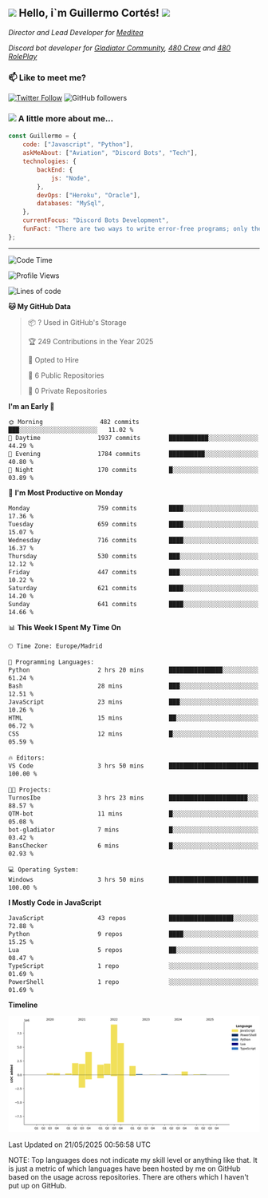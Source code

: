<h2><img src="https://emojis.slackmojis.com/emojis/images/1531849430/4246/blob-sunglasses.gif?1531849430" width="30"/> Hello, i`m Guillermo Cortés! <img src="https://media.giphy.com/media/PiuVH04cd9JcmqqWKK/giphy.gif" width="50"></h2>
<p><em>Director and Lead Developer for <a href="https://mediteavirtual.es/">Meditea</a>
</em></p>
<p><em>Discord bot developer for <a href="https://discord.comunidadgladiator.com">Gladiator Community</a>, <a href="https://discord.gg/UpvpkUbGdA">480 Crew</a> and <a href="https://discord.gg/dmMRQgH3tu">480 RolePlay</a>
</em></p>

### 📫 Like to meet me?

[![Twitter Follow](https://img.shields.io/twitter/follow/concara3443?label=Follow)](https://twitter.com/intent/follow?screen_name=concara3443)
![GitHub followers](https://img.shields.io/github/followers/concara3443?label=Follow&style=social)

### <img src="https://media.giphy.com/media/WFZvB7VIXBgiz3oDXE/giphy.gif" width="50"> A little more about me...  

```javascript
const Guillermo = {
    code: ["Javascript", "Python"],
    askMeAbout: ["Aviation", "Discord Bots", "Tech"],
    technologies: {
        backEnd: {
            js: "Node",
        },
        devOps: ["Heroku", "Oracle"],
        databases: "MySql",
    },
    currentFocus: "Discord Bots Development",
    funFact: "There are two ways to write error-free programs; only the third one works"
};
```

---

<!--START_SECTION:waka-->
![Code Time](http://img.shields.io/badge/Code%20Time-611%20hrs-blue)

![Profile Views](http://img.shields.io/badge/Profile%20Views-0-blue)

![Lines of code](https://img.shields.io/badge/From%20Hello%20World%20I%27ve%20Written-29.8%20million%20lines%20of%20code-blue)

**🐱 My GitHub Data** 

> 📦 ? Used in GitHub's Storage 
 > 
> 🏆 249 Contributions in the Year 2025
 > 
> 💼 Opted to Hire
 > 
> 📜 6 Public Repositories 
 > 
> 🔑 0 Private Repositories 
 > 
**I'm an Early 🐤** 

```text
🌞 Morning                482 commits         ███░░░░░░░░░░░░░░░░░░░░░░   11.02 % 
🌆 Daytime                1937 commits        ███████████░░░░░░░░░░░░░░   44.29 % 
🌃 Evening                1784 commits        ██████████░░░░░░░░░░░░░░░   40.80 % 
🌙 Night                  170 commits         █░░░░░░░░░░░░░░░░░░░░░░░░   03.89 % 
```
📅 **I'm Most Productive on Monday** 

```text
Monday                   759 commits         ████░░░░░░░░░░░░░░░░░░░░░   17.36 % 
Tuesday                  659 commits         ████░░░░░░░░░░░░░░░░░░░░░   15.07 % 
Wednesday                716 commits         ████░░░░░░░░░░░░░░░░░░░░░   16.37 % 
Thursday                 530 commits         ███░░░░░░░░░░░░░░░░░░░░░░   12.12 % 
Friday                   447 commits         ███░░░░░░░░░░░░░░░░░░░░░░   10.22 % 
Saturday                 621 commits         ████░░░░░░░░░░░░░░░░░░░░░   14.20 % 
Sunday                   641 commits         ████░░░░░░░░░░░░░░░░░░░░░   14.66 % 
```


📊 **This Week I Spent My Time On** 

```text
🕑︎ Time Zone: Europe/Madrid

💬 Programming Languages: 
Python                   2 hrs 20 mins       ███████████████░░░░░░░░░░   61.24 % 
Bash                     28 mins             ███░░░░░░░░░░░░░░░░░░░░░░   12.51 % 
JavaScript               23 mins             ███░░░░░░░░░░░░░░░░░░░░░░   10.26 % 
HTML                     15 mins             ██░░░░░░░░░░░░░░░░░░░░░░░   06.72 % 
CSS                      12 mins             █░░░░░░░░░░░░░░░░░░░░░░░░   05.59 % 

🔥 Editors: 
VS Code                  3 hrs 50 mins       █████████████████████████   100.00 % 

🐱‍💻 Projects: 
TurnosIbe                3 hrs 23 mins       ██████████████████████░░░   88.57 % 
QTM-bot                  11 mins             █░░░░░░░░░░░░░░░░░░░░░░░░   05.08 % 
bot-gladiator            7 mins              █░░░░░░░░░░░░░░░░░░░░░░░░   03.42 % 
BansChecker              6 mins              █░░░░░░░░░░░░░░░░░░░░░░░░   02.93 % 

💻 Operating System: 
Windows                  3 hrs 50 mins       █████████████████████████   100.00 % 
```

**I Mostly Code in JavaScript** 

```text
JavaScript               43 repos            ██████████████████░░░░░░░   72.88 % 
Python                   9 repos             ████░░░░░░░░░░░░░░░░░░░░░   15.25 % 
Lua                      5 repos             ██░░░░░░░░░░░░░░░░░░░░░░░   08.47 % 
TypeScript               1 repo              ░░░░░░░░░░░░░░░░░░░░░░░░░   01.69 % 
PowerShell               1 repo              ░░░░░░░░░░░░░░░░░░░░░░░░░   01.69 % 
```



**Timeline**

![Lines of Code chart](https://raw.githubusercontent.com/Concara3443/Concara3443/main/assets/bar_graph.png)


 Last Updated on 21/05/2025 00:56:58 UTC
<!--END_SECTION:waka-->

NOTE: Top languages does not indicate my skill level or anything like that. It is just a metric of which languages have been hosted by me on GitHub based on the usage across repositories. There are others which I haven't put up on GitHub.
